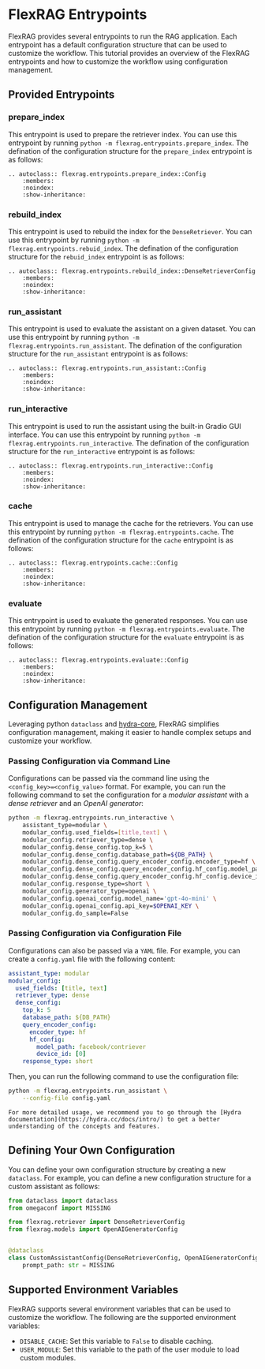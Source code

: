 # FlexRAG Entrypoints
FlexRAG provides several entrypoints to run the RAG application. Each entrypoint has a default configuration structure that can be used to customize the workflow. This tutorial provides an overview of the FlexRAG entrypoints and how to customize the workflow using configuration management.

## Provided Entrypoints
### prepare_index
This entrypoint is used to prepare the retriever index. You can use this entrypoint by running `python -m flexrag.entrypoints.prepare_index`.
The defination of the configuration structure for the `prepare_index` entrypoint is as follows:

```{eval-rst}
.. autoclass:: flexrag.entrypoints.prepare_index::Config
    :members:
    :noindex:
    :show-inheritance:
```

### rebuild_index
This entrypoint is used to rebuild the index for the `DenseRetriever`. You can use this entrypoint by running `python -m flexrag.entrypoints.rebuid_index`.
The defination of the configuration structure for the `rebuid_index` entrypoint is as follows:

```{eval-rst}
.. autoclass:: flexrag.entrypoints.rebuild_index::DenseRetrieverConfig
    :members:
    :noindex:
    :show-inheritance:
```

### run_assistant
This entrypoint is used to evaluate the assistant on a given dataset. You can use this entrypoint by running `python -m flexrag.entrypoints.run_assistant`.
The defination of the configuration structure for the `run_assistant` entrypoint is as follows:

```{eval-rst}
.. autoclass:: flexrag.entrypoints.run_assistant::Config
    :members:
    :noindex:
    :show-inheritance:
```

### run_interactive
This entrypoint is used to run the assistant using the built-in Gradio GUI interface. You can use this entrypoint by running `python -m flexrag.entrypoints.run_interactive`.
The defination of the configuration structure for the `run_interactive` entrypoint is as follows:

```{eval-rst}
.. autoclass:: flexrag.entrypoints.run_interactive::Config
    :members:
    :noindex:
    :show-inheritance:
```

### cache
This entrypoint is used to manage the cache for the retrievers. You can use this entrypoint by running `python -m flexrag.entrypoints.cache`.
The defination of the configuration structure for the `cache` entrypoint is as follows:

```{eval-rst}
.. autoclass:: flexrag.entrypoints.cache::Config
    :members:
    :noindex:
    :show-inheritance:
```

### evaluate
This entrypoint is used to evaluate the generated responses. You can use this entrypoint by running `python -m flexrag.entrypoints.evaluate`.
The defination of the configuration structure for the `evaluate` entrypoint is as follows:

```{eval-rst}
.. autoclass:: flexrag.entrypoints.evaluate::Config
    :members:
    :noindex:
    :show-inheritance:
```


## Configuration Management

Leveraging python `dataclass` and [hydra-core](https://github.com/facebookresearch/hydra), FlexRAG simplifies configuration management, making it easier to handle complex setups and customize your workflow.

### Passing Configuration via Command Line
Configurations can be passed via the command line using the `<config_key>=<config_value>` format. For example, you can run the following command to set the configuration for a *modular assistant* with a *dense retriever* and an *OpenAI generator*:
```bash
python -m flexrag.entrypoints.run_interactive \
    assistant_type=modular \
    modular_config.used_fields=[title,text] \
    modular_config.retriever_type=dense \
    modular_config.dense_config.top_k=5 \
    modular_config.dense_config.database_path=${DB_PATH} \
    modular_config.dense_config.query_encoder_config.encoder_type=hf \
    modular_config.dense_config.query_encoder_config.hf_config.model_path='facebook/contriever' \
    modular_config.dense_config.query_encoder_config.hf_config.device_id=[0] \
    modular_config.response_type=short \
    modular_config.generator_type=openai \
    modular_config.openai_config.model_name='gpt-4o-mini' \
    modular_config.openai_config.api_key=$OPENAI_KEY \
    modular_config.do_sample=False
```

### Passing Configuration via Configuration File
Configurations can also be passed via a `YAML` file. For example, you can create a `config.yaml` file with the following content:
```yaml
assistant_type: modular
modular_config:
  used_fields: [title, text]
  retriever_type: dense
  dense_config:
    top_k: 5
    database_path: ${DB_PATH}
    query_encoder_config:
      encoder_type: hf
      hf_config:
        model_path: facebook/contriever
        device_id: [0]
    response_type: short
```

Then, you can run the following command to use the configuration file:
```bash
python -m flexrag.entrypoints.run_assistant \
    --config-file config.yaml
```

```{tip}
For more detailed usage, we recommend you to go through the [Hydra documentation](https://hydra.cc/docs/intro/) to get a better understanding of the concepts and features.
```



## Defining Your Own Configuration
You can define your own configuration structure by creating a new `dataclass`. For example, you can define a new configuration structure for a custom assistant as follows:

```python
from dataclass import dataclass
from omegaconf import MISSING

from flexrag.retriever import DenseRetrieverConfig
from flexrag.models import OpenAIGeneratorConfig


@dataclass
class CustomAssistantConfig(DenseRetrieverConfig, OpenAIGeneratorConfig):
    prompt_path: str = MISSING

```

## Supported Environment Variables
FlexRAG supports several environment variables that can be used to customize the workflow. The following are the supported environment variables:

- `DISABLE_CACHE`: Set this variable to `False` to disable caching.
- `USER_MODULE`: Set this variable to the path of the user module to load custom modules.